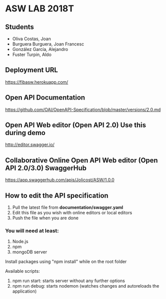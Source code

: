 # ASW LAB 2018T

## Students

* Oliva Costas, Joan
* Burguera Burguera, Joan Francesc
* González García, Alejandro
* Fuster Turpin, Aldo

## Deployment URL
https://fibasw.herokuapp.com/

## Open API Documentation
https://github.com/OAI/OpenAPI-Specification/blob/master/versions/2.0.md

## Open API Web editor (Open API 2.0) Use this during demo
http://editor.swagger.io/

## Collaborative Online Open API Web editor (Open API 2.0/3.0) SwaggerHub
https://app.swaggerhub.com/apis/Jolicost/ASW/1.0.0

## How to edit the API specification
1. Pull the latest file from **documentation/swagger.yaml**
1. Edit this file as you wish with online editors or local editors
1. Push the file when you are done

### You will need at least:

1. Node.js
1. npm
1. mongoDB server

Install packages using "npm install" while on the root folder

Available scripts:
1. npm run start: starts server without any further options
1. npm run debug: starts nodemon (watches changes and autoreloads the application)
